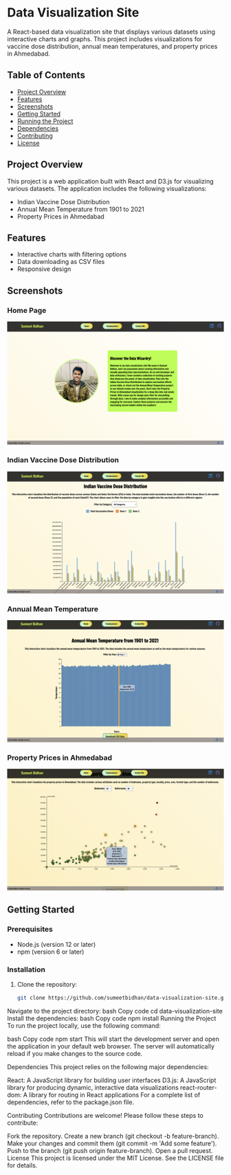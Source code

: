 # Data Visualization Site

A React-based data visualization site that displays various datasets using interactive charts and graphs. This project includes visualizations for vaccine dose distribution, annual mean temperatures, and property prices in Ahmedabad.

## Table of Contents
- [Project Overview](#project-overview)
- [Features](#features)
- [Screenshots](#screenshots)
- [Getting Started](#getting-started)
- [Running the Project](#running-the-project)
- [Dependencies](#dependencies)
- [Contributing](#contributing)
- [License](#license)

## Project Overview

This project is a web application built with React and D3.js for visualizing various datasets. The application includes the following visualizations:
- Indian Vaccine Dose Distribution
- Annual Mean Temperature from 1901 to 2021
- Property Prices in Ahmedabad

## Features
- Interactive charts with filtering options
- Data downloading as CSV files
- Responsive design

## Screenshots

### Home Page
![Home Page](./screenshots/home-page.png)

### Indian Vaccine Dose Distribution
![Vaccine Dose Distribution](./screenshots/vaccine-dose-distribution.png)

### Annual Mean Temperature
![Annual Mean Temperature](./screenshots/annual-mean-temperature.png)

### Property Prices in Ahmedabad
![Property Prices](./screenshots/property-prices.png)

## Getting Started

### Prerequisites
- Node.js (version 12 or later)
- npm (version 6 or later)

### Installation
1. Clone the repository:
   ```bash
   git clone https://github.com/sumeetbidhan/data-visualization-site.git
Navigate to the project directory:
bash
Copy code
cd data-visualization-site
Install the dependencies:
bash
Copy code
npm install
Running the Project
To run the project locally, use the following command:

bash
Copy code
npm start
This will start the development server and open the application in your default web browser. The server will automatically reload if you make changes to the source code.

Dependencies
This project relies on the following major dependencies:

React: A JavaScript library for building user interfaces
D3.js: A JavaScript library for producing dynamic, interactive data visualizations
react-router-dom: A library for routing in React applications
For a complete list of dependencies, refer to the package.json file.

Contributing
Contributions are welcome! Please follow these steps to contribute:

Fork the repository.
Create a new branch (git checkout -b feature-branch).
Make your changes and commit them (git commit -m 'Add some feature').
Push to the branch (git push origin feature-branch).
Open a pull request.
License
This project is licensed under the MIT License. See the LICENSE file for details.

